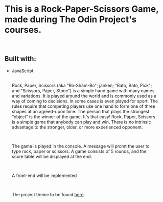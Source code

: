 <h1>This is a Rock-Paper-Scissors Game, made during The Odin Project's courses. </h1>
<br>
<h2>Built with: </h2>
<ul>
  <li>JavaScript</li>
<br>
<p>Rock, Paper, Scissors (aka "Ro-Sham-Bo"; janken; "Bato, Bato, Pick"; and "Scissors, Paper, Stone") is a simple hand game with many names and variations. It is played around the world and is commonly used as a way of coming to decisions. In some cases is even played for sport. The rules require that competing players use one hand to form one of three shapes at an agreed-upon time. The person that plays the strongest “object” is the winner of the game. It's that easy! Rock, Paper, Scissors is a simple game that anybody can play and win. There is no intrinsic advantage to the stronger, older, or more experienced opponent.</p>
<br>
<p>The game is played in the console. A message will promt the user to type rock, paper or scissors. A game consists of 5 rounds, and the score table will be displayed at the end.</p> 
<br>
<p>A front-end will be implemented</p>
<br>
<p>The project theme to be found <a href="https://www.theodinproject.com/lessons/rock-paper-scissors" target="_blank">here</a></p>
